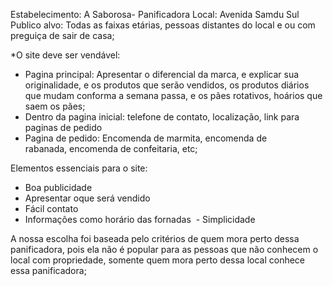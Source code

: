 Estabelecimento: A Saborosa- Panificadora
Local: Avenida Samdu Sul
Publico alvo: Todas as faixas etárias, pessoas distantes do local e ou com preguiça de sair de casa;

*O site deve ser vendável:
- Pagina principal: Apresentar o diferencial da marca, e explicar sua originalidade, e os produtos que serão vendidos, os produtos diários que mudam conforma a semana passa, e os
  pães rotativos, hoários que saem os pães;
- Dentro da pagina inicial: telefone de contato, localização, link para paginas de pedido
- Pagina de pedido: Encomenda de marmita, encomenda de rabanada, encomenda de confeitaria, etc;

Elementos essenciais para o site:
- Boa publicidade
- Apresentar oque será vendido
- Fácil contato
- Informações como horário das fornadas 
- Simplicidade

A nossa escolha foi baseada pelo critérios de quem mora perto dessa panificadora, pois ela não é popular para as pessoas que não conhecem o local com propriedade,
somente quem mora perto dessa local conhece essa panificadora;
